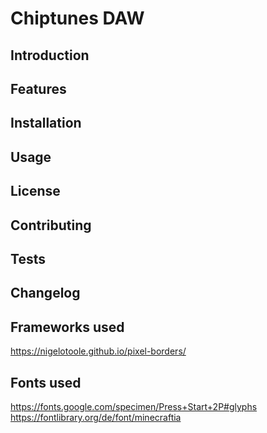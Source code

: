 # Chiptunes DAW

## Introduction

## Features

## Installation

## Usage

## License

## Contributing

## Tests

## Changelog

## Frameworks used

https://nigelotoole.github.io/pixel-borders/

## Fonts used

https://fonts.google.com/specimen/Press+Start+2P#glyphs
https://fontlibrary.org/de/font/minecraftia
